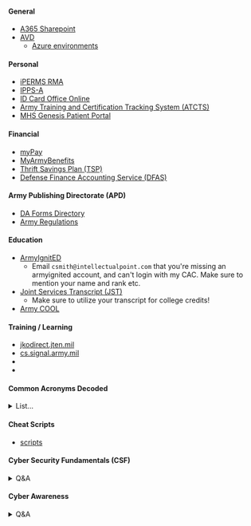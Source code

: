 #### General
  - [A365 Sharepoint](https://www.ohome.apps.mil/)
  - [AVD](https://aka.ms/AVDGov)
    - [Azure environments](https://learn.microsoft.com/en-us/azure/virtual-desktop/users/connect-remote-desktop-client?tabs=web#subscribe-to-a-workspace-and-connect-to-your-desktops-and-applications)

#### Personal
  - [iPERMS RMA](https://iperms.hrc.army.mil/)
  - [IPPS-A](https://ipps-a.army.mil/)
  - [ID Card Office Online](https://idco-pki.dmdc.osd.mil/idco/myprofile-info)
  - [Army Training and Certification Tracking System (ATCTS)](https://atcts.army.mil/)
  - [MHS Genesis Patient Portal](https://my.mhsgenesis.health.mil/pages/home)

#### Financial
  - [myPay](https://mypay.dfas.mil/)
  - [MyArmyBenefits](https://myarmybenefits.us.army.mil/)
  - [Thrift Savings Plan (TSP)](https://www.tsp.gov/)
  - [Defense Finance Accounting Service (DFAS)](https://www.dfas.mil/)

#### Army Publishing Directorate (APD)
  - [DA Forms Directory](https://armypubs.army.mil/default.aspx)
  - [Army Regulations](https://armypubs.army.mil/productmaps/pubform/ar.aspx)

#### Education
  - [ArmyIgnitED](https://www.armyignited.army.mil/student/)
      - Email ```csmith@intellectualpoint.com``` that you're missing an armyignited account, and can't login with my CAC. Make sure to mention your name and rank etc.
  - [Joint Services Transcript (JST)](https://jst.doded.mil/jst/)
      - Make sure to utilize your transcript for college credits!
  - [Army COOL](https://www.cool.osd.mil/army/index.html)

#### Training / Learning
  - [jkodirect.jten.mil](https://jkodirect.jten.mil/Atlas2/page/desktop/DesktopHome.jsf)
  - [cs.signal.army.mil](https://cs.signal.army.mil/UserMngmt/UserPortal.asp)
  - []()
  - []()

#### Common Acronyms Decoded

<details>
<summary>List...</summary>

| Acronym | Meaning                                                      |
|---------|--------------------------------------------------------------|
| APFU    | Army Physical Fitness Uniform                                |
| AT      | Annual Training                                              |
| CPX     | Command Post Exercises                                       |
| ETS     | Expiration Term of Service (Leave the Army)                 |
| FTX     | Field Training Exercises                                     |
| IDT     | Inactive Duty Training                                       |
| PHA     | Physical Health Assessment                                   |
| PMT     | Pre Mobilization Training                                    |
| PT      | Physical Training                                            |
| RMA     | Risk Management Assessment                                   |
| RSD     | Regular Scheduled Drill                                      |
| SRP     | Soldier Readiness Processing (PHA but for pre-deployment)   |
| WFX     | Warfighter Exercise (Pre-deployment training)               |
| NCO     | Non-Commissioned Officer                                     |
| MOS     | Military Occupational Specialty                              |
| OPSEC   | Operational Security                                         |
| SOP     | Standard Operating Procedure                                 |
| TAD     | Temporary Additional Duty                                    |
| UA      | Unauthorized Absence                                        |
| VA      | Volunteer Army                                              |
| XO      | Executive Officer                                           |

</details>

#### Cheat Scripts
  - [scripts](https://github.com/Clutch152/scripts)

#### Cyber Security Fundamentals (CSF)

<details>
<summary>Q&A</summary>

- [CSF Pre-Test](https://cs.signal.army.mil//UserMngmt/CyberFundamentals/lessons/pretest.asp)

| Question | Answer |
|----------|--------|
| A Botnet is a term derived from the idea of bot networks In its most basic form, a bot is simply an automated computer program, or robot | True |
| A denial-of-service (DoS) attack occurs when legitimate _________ are unable to access ________, ______ or other network resources due to the actions of malicious cyber threat factors | users, Information systems, devices |
| According to DoD 8570.01-M, the IA technical category consists of how many levels? | I, II, & III |
| An indication is a sign that an incident may never occur | FALSE |
| Are website defacement and DoS possible cyberattacks against websites | True |
| Cybersecurity is not a holistic program to manage Information Technology related security risk | FALSE |
| Encryptions is a way to send a message in ____________ | code |
| _____________your wireless data prevents anyone who might be able to access your network from viewing it | Encrypting |
| Individual networks may be affected by DoS attacks without being directly targeted | True |
| In accordance with AR 25-2, whose responsibility is it to ensure all users receive initial and annual IA awareness training? | IASO |
| IAW AR 25-2 all new appointed cybersecurity workforce personnel must achieve appropriate qualification requirements within? | 6 months |
| Indications of an incident fall into two categories | Indications and precursors |
| Interoperability is a weakness in Cloud Computing | TRUE |
| Security plans are not living documents | FALSE |
| SSID stands for | Service Set Identifier |
| What are the four objectives of planning for security | Identify, design, test and monitor |
| What does LAMP stands for | Linux, Apache, My SQL and PHP |
| What is a Distributed Denial-of-Service attack? | It occurs when multiple machines are operating together to attack one target |
| What is a fake Antivirus | Malicious software designed to steal information from unsuspecting users by mimicking legitimate security software |
| What is a hash function | A fixed-length string of numbers and letters generated from a mathematical algorithm and an arbitrarily sized message such as an email, document, picture or other type of data. |
| What is Website security | The protection of personal and organizational public-facing websites from cyberattacks |
| Viruses, Worms and Trojan horses are types of malicious code | True |
| Which of the following categories require a privileged access agreement? | IA Technical |

</details>

#### Cyber Awareness

<details>
<summary>Q&A</summary>

- [CA Pre-Test](https://cs.signal.army.mil/UserMngmt/CyberAwareness_2025/launch.asp)

| Question | Answer |
|----------|--------|
| Which of the following is an example of behavior that you should report? |  |
|  |  |
|  |  |
|  |  |
|  |  |
|  |  |
|  |  |
|  |  |
|  |  |
|  |  |
|  |  |

</details>
